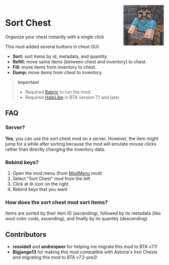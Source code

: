 <img align="right" height="128" width="128" alt="" loading="lazy" decoding="async" src="./src/main/resources/icon.png"/>

# Sort Chest

Organize your chest instantly with a single click

This mod added several buttons in chest GUI.

-   **Sort:** sort items by id, metadata, and quantity.
-   **Refill:** move same items (between chest and inventory) to chest.
-   **Fill:** move items from inventory to chest.
-   **Dump:** move items from chest to inventory.

> **Important**
>
> -   Required [Babric](https://github.com/Turnip-Labs/babric-instance-repo/releases) to run the mod.
> -   Required [HalpLibe](https://github.com/Turnip-Labs/bta-halplibe/releases) in BTA version 7.1 and later.

## FAQ

### Server?

**Yes**, you can use the sort chest mod on a server. However, the item might jump for a while after sorting because the
mod will emulate mouse clicks rather than directly changing the inventory data.

### Rebind keys?

1. Open the mod menu (from [ModMenu](https://github.com/Turnip-Labs/ModMenu) mod)
2. Select "Sort Chest" mod from the left
3. Click at ⚙️ icon on the right
4. Rebind keys that you want

### How does the sort chest mod sort items?

Items are sorted by their item ID (ascending), followed by its metadata (like wool color code, ascending), and finally
by its quantity (descending).

## Contributors

-   **ressidell** and **andreiqwer** for helping me migrate this mod to BTA v7.1!
-   **Bigjango13** for making this mod compatible with Astoria's Iron Chests and migrating this mod to BTA v7.2-pre2!
